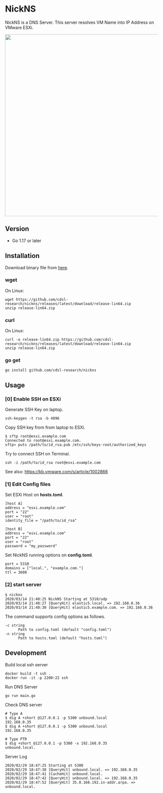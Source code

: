 # NickNS

NickNS is a DNS Server. This server resolves VM Name into IP Address on VMware ESXi.

<img src="https://raw.githubusercontent.com/cdsl-research/nickns/master/overview.png" width=600>

## Version

- Go 1.17 or later

## Installation

Download binary file from [here](https://github.com/cdsl-research/nickns/releases/latest).

### wget

On Linux:

```
wget https://github.com/cdsl-research/nickns/releases/latest/download/release-lin64.zip
unzip release-lin64.zip
```

### curl

On Linux:

```
curl -o release-lin64.zip https://github.com/cdsl-research/nickns/releases/latest/download/release-lin64.zip
unzip release-lin64.zip
```

### go get

```
go install github.com/cdsl-research/nickns
```

## Usage

### [0] Enable SSH on ESXi

Generate SSH Key on laptop.

```
ssh-keygen -t rsa -b 4096
```

Copy SSH key from from laptop to ESXi.

```
$ sftp root@esxi.example.com
Connected to root@esxi.example.com.
sftp> puts /path/to/id_rsa.pub /etc/ssh/keys-root/authorized_keys
```

Try to connect SSH on Terminal.

```
ssh -i /path/to/id_rsa root@esxi.example.com
```

See also: https://kb.vmware.com/s/article/1002866

### [1] Edit Config files

Set ESXi Host on **hosts.toml**.

```
[host A]
address = "esxi.example.com"
port = "22"
user = "root"
identity_file = "/path/to/id_rsa"

[host B]
address = "esxi.example.com"
port = "22"
user = "root"
password = "my_password"
```

Set NickNS running options on **config.toml**.

```
port = 5310
domains = ["local.", "example.com."]
ttl = 3600
```

### [2] start server

```
$ nickns
2020/03/14 21:40:25 NickNS Starting at 5310/udp
2020/03/14 21:40:27 [QueryHit] elastic5.local. => 192.168.0.36
2020/03/14 21:40:30 [QueryHit] elastic5.example.com. => 192.168.0.36
```

The command supports config options as follows.

```
-c string
      Path to config.toml (default "config.toml")
-n string
      Path to hosts.toml (default "hosts.toml")
```

## Development

Build local ssh server

```
docker build -t ssh .
docker run -it -p 2200:22 ssh
```

Run DNS Server

```
go run main.go
```

Check DNS server

```
# Type A
$ dig A +short @127.0.0.1 -p 5300 unbound.local
192.168.0.35
$ dig A +short @127.0.0.1 -p 5300 unbound.local
192.168.0.35

# Type PTR
$ dig +short @127.0.0.1 -p 5300 -x 192.168.0.35
unbound.local.
```

Server Log

```
2020/02/29 18:47:25 Starting at 5300
2020/02/29 18:47:38 [QueryHit] unbound.local. => 192.168.0.35
2020/02/29 18:47:41 [CacheHit] unbound.local.
2020/02/29 18:47:42 [QueryHit] unbound.local. => 192.168.0.35
2020/02/29 18:47:52 [QueryHit] 35.0.168.192.in-addr.arpa. => unbound.local.
```

